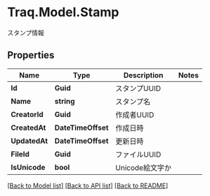 # Traq.Model.Stamp
スタンプ情報

## Properties

Name | Type | Description | Notes
------------ | ------------- | ------------- | -------------
**Id** | **Guid** | スタンプUUID | 
**Name** | **string** | スタンプ名 | 
**CreatorId** | **Guid** | 作成者UUID | 
**CreatedAt** | **DateTimeOffset** | 作成日時 | 
**UpdatedAt** | **DateTimeOffset** | 更新日時 | 
**FileId** | **Guid** | ファイルUUID | 
**IsUnicode** | **bool** | Unicode絵文字か | 

[[Back to Model list]](../README.md#documentation-for-models) [[Back to API list]](../README.md#documentation-for-api-endpoints) [[Back to README]](../README.md)

